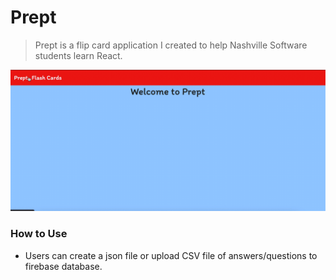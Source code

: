 # Prept
> Prept is a flip card application I created to help Nashville Software students learn React. 

![prept gif](prept.gif)

### How to Use

- Users can create a json file or upload CSV file of answers/questions to firebase database.
